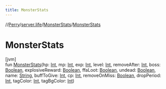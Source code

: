```yaml
---
title: MonsterStats
---
```

//[Perry](../../../index.html)/[server.life](../index.html)/[MonsterStats](index.html)/[MonsterStats](-monster-stats.html)



# MonsterStats



[jvm]\
fun [MonsterStats](-monster-stats.html)(hp: [Int](https://kotlinlang.org/api/latest/jvm/stdlib/kotlin/-int/index.html), mp: [Int](https://kotlinlang.org/api/latest/jvm/stdlib/kotlin/-int/index.html), exp: [Int](https://kotlinlang.org/api/latest/jvm/stdlib/kotlin/-int/index.html), level: [Int](https://kotlinlang.org/api/latest/jvm/stdlib/kotlin/-int/index.html), removeAfter: [Int](https://kotlinlang.org/api/latest/jvm/stdlib/kotlin/-int/index.html), boss: [Boolean](https://kotlinlang.org/api/latest/jvm/stdlib/kotlin/-boolean/index.html), explosiveReward: [Boolean](https://kotlinlang.org/api/latest/jvm/stdlib/kotlin/-boolean/index.html), ffaLoot: [Boolean](https://kotlinlang.org/api/latest/jvm/stdlib/kotlin/-boolean/index.html), undead: [Boolean](https://kotlinlang.org/api/latest/jvm/stdlib/kotlin/-boolean/index.html), name: [String](https://kotlinlang.org/api/latest/jvm/stdlib/kotlin/-string/index.html), buffToGive: [Int](https://kotlinlang.org/api/latest/jvm/stdlib/kotlin/-int/index.html), cp: [Int](https://kotlinlang.org/api/latest/jvm/stdlib/kotlin/-int/index.html), removeOnMiss: [Boolean](https://kotlinlang.org/api/latest/jvm/stdlib/kotlin/-boolean/index.html), dropPeriod: [Int](https://kotlinlang.org/api/latest/jvm/stdlib/kotlin/-int/index.html), tagColor: [Int](https://kotlinlang.org/api/latest/jvm/stdlib/kotlin/-int/index.html), tagBgColor: [Int](https://kotlinlang.org/api/latest/jvm/stdlib/kotlin/-int/index.html))




